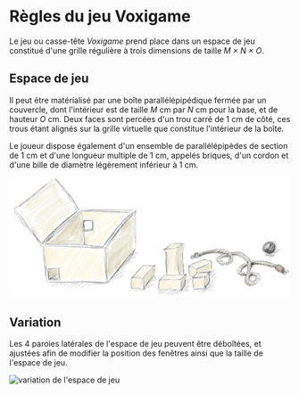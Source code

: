 # Règles du jeu Voxigame

Le jeu ou casse-tête *Voxigame* prend place dans un espace de jeu constitué d'une grille régulière à trois dimensions de taille *M × N × O*.

## Espace de jeu 

Il peut être matérialisé par une boîte parallélépipédique fermée par un couvercle, dont l'intérieur est de taille *M* cm par *N* cm pour la base, et de hauteur *O* cm. Deux faces sont percées d'un trou carré de 1 cm de côté, ces trous étant alignés sur la grille virtuelle que constitue l'intérieur de la boîte.

Le joueur dispose également d'un ensemble de parallélépipèdes de section de 1 cm et d'une longueur multiple de 1 cm, appelés briques, d'un cordon et d'une bille de diamètre légèrement inférieur à 1 cm. 

![le matériel de Voxigame](./jeu.png)

## Variation

Les 4 paroies latérales de l'espace de jeu peuvent être déboîtées, et ajustées afin de modifier la position des fenêtres ainsi que la taille de l'espace de jeu.

![variation de l'espace de jeu](./variation.png)